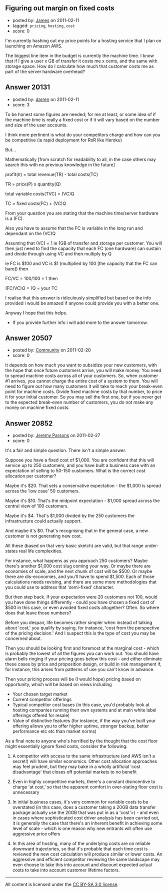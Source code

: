 ## Figuring out margin on fixed costs

- posted by: [James](https://stackexchange.com/users/-1/7272-james) on 2011-02-11
- tagged: `pricing`, `hosting`, `cost`
- score: 0

I'm currently hashing out my price points for a hosting service that I plan on launching on Amazon AWS.

The biggest line item in the budget is currently the machine time. I know that if I give a user x GB of transfer it costs me x cents, and the same with storage space. How do I calculate how much that customer costs me as part of the server hardware overhead?


## Answer 20131

- posted by: [darren](https://stackexchange.com/users/-1/7271-darren) on 2011-02-11
- score: 3

To be honest some figures are needed; for me at least, or some idea of if the machine time is really a fixed cost or if it will vary based on the number and size of the user accounts. 

I think more pertinent is what do your competitors charge and how can you be competitive (ie rapid deployment for RoR like Heroku)

But…

Mathematically [from scratch for readability to all, in the case others may search this with no previous knowledge in the future] 

profit(π) = total revenue(TR) - total costs(TC)

TR = price(P) x quantity(Q)

total variable costs(TVC) = (VC)Q

TC = fixed costs(FC) + (VC)Q

From your question you are stating that the machine time/server hardware is a (FC).

Also you have to assume that the FC is variable in the long run and dependant on the (VC)Q

Assuming that (VC) = 1 ie 1GB of transfer and storage per customer. You will then just need to find the capacity that each FC (one hardware) can sustain and divide through using VC and then multiply by Q

ie FC is $100 and VC is $1 (multiplied by 100 [the capacity that the FC can bare]) then

FC/VC = 100/100 = 1 then

(FC/VC)*Q = 1*Q = your TC

I realise that this answer is ridiculously simplified but based on the info provided i would be amazed if anyone could provide you with a better one.



Anyway I hope that this helps. 

- If you provide further info i will add more to the answer tomorrow. 


## Answer 20507

- posted by: [Community](https://stackexchange.com/users/-1/-1-community) on 2011-02-20
- score: 0

It depends on how much you want to subsidize your new customers, with the hope that once future customers arrive, you will make money. You need to spread machine costs across all of your customers. So, when customer #1 arrives, you cannot charge the entire cost of a system to them. You will need to figure out how many customers it will take to reach your break-even point for machine costs. Divide fixed machine costs by that number, to price it for your initial customer.  So you may sell the first one, but if you never get to the expected break-even number of customers, you do not make any money on machine fixed costs.


## Answer 20852

- posted by: [Jeremy Parsons](https://stackexchange.com/users/-1/4291-jeremy-parsons) on 2011-02-27
- score: 0

It's a fair and simple question. There isn't a simple answer.

Suppose you have a fixed cost of $1,000. You are confident that this will service up to 250 customers, and you have built a business case with an expectation of selling to 50-150 customers. What is the correct cost allocation per customer?

Maybe it's $20. That sets a conservative expectation - the $1,000 is spread across the 'low case' 50 customers.

Maybe it's $10. That's the midpoint expectation - $1,000 spread across the central view of 100 customers.

Maybe it's $4. That's $1,000 divided by the 250 customers the infrastructure could actually support.

And maybe it's $0. That's recognising that in the general case, a new customer is not generating new cost.

All these (based on that very basic sketch) are valid, but that range under-states real life complexities. 

For instance, what happens as you approach 250 customers? Maybe there's another $1,000 cost slug coming your way. Or maybe there are economies of scale, and the next chunk of cost will be $500. Or maybe there are dis-economies, and you'll have to spend $1,500. Each of those calculations needs revising, and there are some more methodologies that you could use to address that 'semi-fixed' character.

But then step back. If your expectation were 20 customers not 100, would you have done things differently - could you have chosen a fixed cost of $500 in this case, or even avoided fixed costs altogether? Often. So where does that leave those numbers?

Before you despair, life becomes rather simpler when instead of talking about 'cost,' you qualify by saying, for instance, 'cost from the perspective of the pricing decision.' And I suspect this is the type of cost you may be concerned about.

Then you should be looking first and foremost at the marginal cost - which is probably the lowest of all the figures you can work out. You should have alarm bells ringing if your pricing goes below this cost - and either eliminate these cases by price and proposition design, or build in risk management if, for instance, this arises from patterns of use you can't know in advance.

Then your pricing process will be (I would hope) pricing based on opportunity, which will be based on views including

* Your chosen target market
* Current competitor offerings
* Typical competitor cost bases (in this case, you'd probably look at hosting companies running their own systems and at main white label offerings offered for resale)
* Value of distinctive features (for instance, if the way you've built your offering allows you to offer higher uptime, stronger backup, better performance etc etc than market norms)

As a final note to anyone who's horrified by the thought that the cost floor might essentially ignore fixed costs, consider the following:

1. A competitor with access to the same infrastructure (and AWS isn't a secret!) will have similar economics. Other cost allocation approaches may feel prudent, but they may bake in a wholly artificial 'cost disadvantage' that closes off potential markets to no benefit

2. Even in highly competitive markets, there's a constant disincentive to charge 'at cost,' so that the apparent comfort in over-stating floor cost is unnecessary

3. In initial business cases, it's very common for variable costs to be overstated (in this case, does a customer taking a 20GB data transfer package actually use the 20GB that was put in as a 'cost'>) - and even in cases where sophisticated cost driver analysis has been carried out, it is generally the case that there's an inherent benefit in achieving some level of scale - which is one reason why new entrants will often use aggressive price offers

4. In this area of hosting, many of the underlying costs are on reliable downward trajectories, so that it's probable that each time cost is reviewed the new cost calculation will produce similar or lower costs. An aggressive and efficient competitor reviewing the same landscape may even choose to take this into account and discount expected actual costs to take into account customer lifetime factors.   



---

All content is licensed under the [CC BY-SA 3.0 license](https://creativecommons.org/licenses/by-sa/3.0/).
